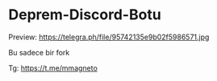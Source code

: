 # Deprem-Discord-Botu

Preview: https://telegra.ph/file/95742135e9b02f5986571.jpg

Bu sadece bir fork

Tg: https://t.me/mmagneto
